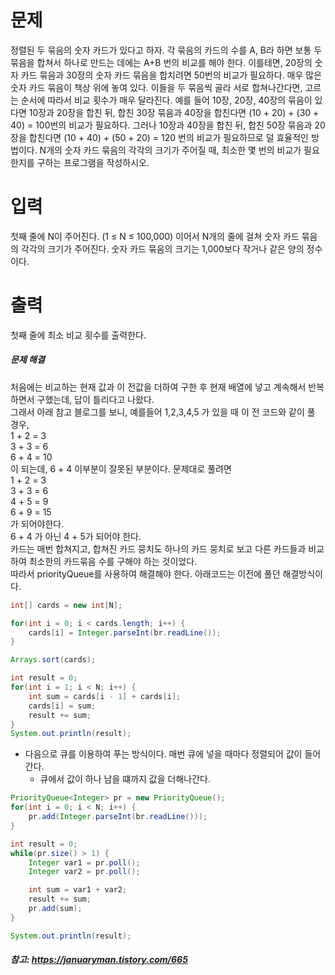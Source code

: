 # 문제
정렬된 두 묶음의 숫자 카드가 있다고 하자. 각 묶음의 카드의 수를 A, B라 하면 보통 두 묶음을 합쳐서 하나로 만드는 데에는 A+B 번의 비교를 해야 한다. 이를테면, 20장의 숫자 카드 묶음과 30장의 숫자 카드 묶음을 합치려면 50번의 비교가 필요하다.
매우 많은 숫자 카드 묶음이 책상 위에 놓여 있다. 이들을 두 묶음씩 골라 서로 합쳐나간다면, 고르는 순서에 따라서 비교 횟수가 매우 달라진다. 예를 들어 10장, 20장, 40장의 묶음이 있다면 10장과 20장을 합친 뒤, 합친 30장 묶음과 40장을 합친다면 (10 + 20) + (30 + 40) = 100번의 비교가 필요하다. 그러나 10장과 40장을 합친 뒤, 합친 50장 묶음과 20장을 합친다면 (10 + 40) + (50 + 20) = 120 번의 비교가 필요하므로 덜 효율적인 방법이다.
N개의 숫자 카드 묶음의 각각의 크기가 주어질 때, 최소한 몇 번의 비교가 필요한지를 구하는 프로그램을 작성하시오.

# 입력
첫째 줄에 N이 주어진다. (1 ≤ N ≤ 100,000) 이어서 N개의 줄에 걸쳐 숫자 카드 묶음의 각각의 크기가 주어진다. 숫자 카드 묶음의 크기는 1,000보다 작거나 같은 양의 정수이다.

# 출력
첫째 줄에 최소 비교 횟수를 출력한다.

##### 문제 해결
처음에는 비교하는 현재 값과 이 전값을 더하여 구한 후 현재 배열에 넣고 계속해서 반복하면서 구했는데, 답이 틀리다고 나왔다.   
그래서 아래 참고 블로그를 보니, 예를들어 1,2,3,4,5 가 있을 때 이 전 코드와 같이 풀 경우,    
1 + 2 = 3  
3 + 3 = 6  
6 + 4 = 10  
이 되는데, 6 + 4 이부분이 잘못된 부분이다.  문제대로 풀려면  
1 + 2 = 3  
3 + 3 = 6  
4 + 5 = 9   
6 + 9 = 15   
가 되어야한다.   
6 + 4 가 아닌 4 + 5가 되어야 한다.    
카드는 매번 합쳐지고, 합쳐진 카드 뭉치도 하나의 카드 뭉치로 보고 다른 카드들과 비교하여 최소한의 카드묶음 수를 구해야 하는 것이었다.    
따라서 priorityQueue를 사용하여 해결해야 한다. 아래코드는 이전에 풀던 해결방식이다.  
```java
int[] cards = new int[N];

for(int i = 0; i < cards.length; i++) {
    cards[i] = Integer.parseInt(br.readLine());
}

Arrays.sort(cards);

int result = 0;
for(int i = 1; i < N; i++) {
    int sum = cards[i - 1] + cards[i];
    cards[i] = sum;
    result += sum;
}
System.out.println(result);
```
- 다음으로 큐를 이용하여 푸는 방식이다. 매번 큐에 넣을 때마다 정렬되어 값이 들어간다.
    - 큐에서 값이 하나 남을 떄까지 값을 더해나간다.
```java
PriorityQueue<Integer> pr = new PriorityQueue();
for(int i = 0; i < N; i++) {
    pr.add(Integer.parseInt(br.readLine()));
}

int result = 0;
while(pr.size() > 1) {
    Integer var1 = pr.poll();
    Integer var2 = pr.poll();

    int sum = var1 + var2;
    result += sum;
    pr.add(sum);
}

System.out.println(result);
```





##### 참고: https://januaryman.tistory.com/665